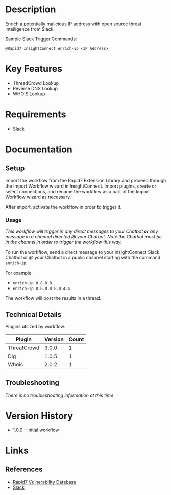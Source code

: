 # Description

Enrich a potentially malicious IP address with open source threat intelligence from Slack.

Sample Slack Trigger Commands:

`@Rapid7 InsightConnect enrich-ip <IP Address>`

# Key Features

* ThreadCrowd Lookup
* Reverse DNS Lookup
* WHOIS Lookup

# Requirements

* [Slack](https://insightconnect.help.rapid7.com/docs/configure-slack-for-chatops)

# Documentation

## Setup

Import the workflow from the Rapid7 Extension Library and proceed through the Import Workflow wizard in InsightConnect. Import plugins, create or select connections, and rename the workflow as a part of the Import Workflow wizard as necessary.

After import, activate the workflow in order to trigger it.

### Usage

*This workflow will trigger in any direct messages to your Chatbot **or** any message in a channel directed @ your Chatbot. Note the Chatbot must be in the channel in order to trigger the workflow this way.*

To run the workflow, send a direct message to your InsightConnect Slack Chatbot or @ your Chatbot in a public channel starting with the command `enrich-ip`.

For example:

* `enrich-ip 8.8.8.8`
* `enrich-ip 8.8.8.8 8.8.4.4`

The workflow will post the results in a thread.

## Technical Details

Plugins utilized by workflow:

|Plugin|Version|Count|
|----|----|--------|
|ThreatCrowd|3.0.0|1|
|Dig|1.0.5|1|
|Whois|2.0.2|1|

## Troubleshooting

_There is no troubleshooting information at this time_

# Version History

* 1.0.0 - Initial workflow

# Links

## References

* [Rapid7 Vulnerability Database](https://www.rapid7.com/db)
* [Slack](https://slack.com)
